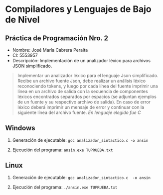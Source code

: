 # Compiladores y Lenguajes de Bajo de Nivel

## Práctica de Programación Nro. 2
 *	Nombre: José María Cabrera Peralta
 *  CI: 5553957
 *	Descripción: Implementación de un analizador léxico para archivos JSON simplificado.
>Implementar un analizador léxico para el lenguaje Json simplificado. Recibe un archivo fuente Json, debe realizar un análisis léxico reconociendo tokens, y luego por cada línea del fuente imprimir una línea en un archivo de salida con la secuencia de componentes léxicos encontrados separados por espacios (se adjuntan ejemplos de un fuente y su respectivo archivo de salida). En caso de error léxico deberá imprimir un mensaje de error y continuar con la siguiente línea del archivo fuente.
>*En lenguaje elegido fue C*

## Windows

 1. Generación de ejecutable:
	`gcc analizador_sintactico.c -o ansin`

 2. Ejecución del programa:
	`ansin.exe TUPRUEBA.txt`

## Linux

 1. Generación de ejecutable:
	`gcc analizador_sintactico.c  -o ansin`

 2. Ejecución del programa:
	`./ansin.exe TUPRUEBA.txt`

